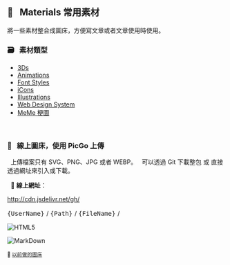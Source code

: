                              
## :art: &nbsp; Materials 常用素材
  將一些素材整合成圖床，方便寫文章或者文章使用時使用。
  &nbsp;

  ### :card_file_box: &nbsp; 素材類型
   * [3Ds][1]
   * [Animations][2]
   * [Font Styles][3] 
   * [iCons][4]
   * [Illustrations][5]
   * [Web Design System][6]
   * [MeMe 梗圖][7]
  

  [1]: images/3Ds            "3Ds"
  [2]: images/Animations     "Animations"
  [3]: images/FontStyles     "Font Styles"
  [4]: images/iCons          "iCons"
  [5]: images/Illustrations  "Illustrations"
  [6]: images/DesignSystem   "Web Design System"
  [7]: images/Ux-meme        "Ux-meme"
  
&nbsp;

### :rocket: &nbsp; 線上圖床，使用 PicGo 上傳
  &nbsp; 上傳檔案只有 SVG、PNG、JPG 或者 WEBP。
  &nbsp; 可以透過 Git 下載整包 或 直接透過網址來引入或下載。

  
   &nbsp; :link: **線上網址**：  

   http://cdn.jsdelivr.net/gh/ 
   
   <big> `{UserName}`  </big> / <big> `{Path}` </big> / <big> `{FileName}`  </big> /

   ![HTML5](https://cdn.jsdelivr.net/gh/Barry028/materials/dist/images/Html-windows.svg)

   ![MarkDown](https://cdn.jsdelivr.net/gh/Barry028/materials/images/MarkDown-windows.svg)

   <small> :speech_balloon: [以前做的圖床](https://codepen.io/barry199002/full/KKojxXX/13341a19a81088f2e3546004117a64e4) </small>





<!--  
✖️  :heavy_multiplication_x:  ➕ :heavy_plus_sign: top
top ➖ :heavy_minus_sign:  ➗ :heavy_division_sign: top
top ♾️  :infinity:    
⚠️  :warning:  🚫  :no_entry_sign: top
  ‼️  :bangbang:  ⁉️  :interrobang: top
top ❓ :question:  ❔ :grey_question: top
top ❕ :grey_exclamation:  ❗ :exclamation:
:heavy_exclamation_mark:  top
top 〰️  :wavy_dash:   x
💱 :currency_exchange: 💲 :heavy_dollar_sign:
🔙  :back:  🔚 :end: top
top 🔛 :on:  🔜 :soon:  top
top 🔝 :top:     top

💬 :speech_balloon:
👁️‍🗨️ :eye_speech_bubble:
🗨️  :left_speech_bubble:
💭 :thought_balloon:
🗯️ :right_anger_bubble:
🤖 :robot:
👋 :wave:
👌 :ok_hand:
✌️  :v:
👈 :point_left:
👉 :point_right:
👆 :point_up_2:
🖕 :fu:
👍 :+1:
🌍 :earth_africa:
🌎 :earth_americas:
🌏 :earth_asia:
🌐 :globe_with_meridians:
🗺️  :world_map:
🌁 :foggy:
🌃 :night_with_stars:
🏙️ :cityscape:
🌄 :sunrise_over_mountains:
🌅 :sunrise:
🌆 :city_sunset:
🌇 :city_sunrise:
🌉 :bridge_at_night:
🗾 :japan:
🌌 :milky_way:
🌠  :stars:
⭐ :star:  top
🌟 :star2:
🎈 :balloon:
🎟️ :tickets:
🎮 :video_game:
🎯 :dart:
🪀 :yo_yo:
🎁 :gift:
🎉 :tada:
🏆 :trophy:
🧭 :compass:
🍪 :cookie:
⌛ :hourglass:
⏳ :hourglass_flowing_sand:
⌚ :watch:
⏰ :alarm_clock:
⏱️  :stopwatch:
🚀 :rocket:
🖼️  :framed_picture:
📟 :pager:
📠 :fax:
📱 :iphone:
📲 :calling:
💻 :computer:
🖱️  :computer_mouse:
🖲️  :trackball:
📔 :notebook_with_decorative_cover:
📚 :books:
📓 :notebook:
🔖 :bookmark:
📑 :bookmark_tabs:
🏷️  :label:
📰 :newspaper:
📜 :scroll:
📒 :ledger:
🧾 :receipt: 💹 :chart:
📤 :outbox_tray:
✉️  :envelope:  📧 :e-mail:
📨 :incoming_envelope: 📩 :envelope_with_arrow:
📤 :outbox_tray: 📥 :inbox_tray:
📦 :package: 📫 :mailbox:  📪  :mailbox_closed:  📬 :mailbox_with_mail:
✏️  :pencil2:
📝 :memo:  📅 :date:  📆 :calendar:
💼 :briefcase: 📁 :file_folder:  📂 :open_file_folder:  🗂️  :card_index_dividers:
🗒️  :spiral_notepad:  🗓️  :spiral_calendar:
📇 :card_index:
:chart_with_upwards_trend:
📉 :chart_with_downwards_trend:
📊 :bar_chart:
📋 :clipboard:
📌 :pushpin:
📍 :round_pushpin:
📎 :paperclip:
🖇️  :paperclips:
📏 :straight_ruler:
📐 :triangular_ruler:
✂️  :scissors:
🗃️  :card_file_box:
🗄️  :file_cabinet:
🗑️  :wastebasket:
🧺 :basket:
🔒 :lock:  🔓 :unlock:  ☑️  :ballot_box_with_check: ✔️  :heavy_check_mark:
🧻 :roll_of_paper:  ⭕  :o:  ❌  :x:  ✅  :white_check_mark:  ❎ :negative_squared_cross_mark:
©️  :copyright: ®️  :registered:  ™️  :tm:
---
:card_index:
:bulb:
:memo:
:card_file_box:
:iphone:
:mag:
:label:
:page_facing_up:
:technologist:
:pencil2:

:money_
<kbd>
<img src="https://api.dicebear.com/6.x/pixel-art/svg?scale=160&rotate=60&backgroundType=gradientLinear&backgroundRotation=0,360,240,210&backgroundColor=c0aede,d1d4f9,ffdfbf,ffd5dc,transparent,b6e3f4&radius=6" alt="avatar" width="88" />
</kbd>

<kbd>
<img src="https://api.dicebear.com/6.x/pixel-art/svg?seed=Snowball&scale=175&rotate=80&backgroundRotation=0,360,240,210&randomizeIds=true&backgroundColor=A5EBFF,FFF9E9,C7FFCA,ffd5dc,72C0AE&radius=6&mood[]" alt="avatar" width="88" />
</kbd>

<kbd>
<img src="https://api.dicebear.com/6.x/pixel-art/svg?&scale=160&rotate=40&backgroundRotation=0,360,240,210&randomizeIds=true&backgroundColor=A5EBFF,FFF9E9,C7FFCA,ffd5dc,72C0AE&radius=6&mood[]" alt="avatar" width="88" />
</kbd>

<kbd>
<img src="https://api.dicebear.com/6.x/pixel-art/svg?seed=Luna&scale=160&rotate=200&backgroundRotation=0,360,240,210&randomizeIds=true&backgroundColor=A5EBFF,FFF9E9,C7FFCA,ffd5dc,72C0AE&radius=6&mood[]" alt="avatar" width="88" />
</kbd>

<kbd>
  <img src="https://api.dicebear.com/6.x/pixel-art/svg?seed=Boo&scale=160&rotate=45&backgroundType=gradientLinear&backgroundRotation=0,360,240,210&randomizeIds=true&backgroundColor=A5EBFF,FFF9E9,C7FFCA,ffd5dc,72C0AE&radius=6&mood[]" alt="avatar" width="88" />
</kbd>

<kbd>
  <img src="https://api.dicebear.com/6.x/bottts/svg?seed=Mittens&radius=6" alt="avatar" width="88" />
</kbd>

<kbd>
<img src="https://api.dicebear.com/6.x/bottts/svg?seed=Oliver&radius=6" alt="avatar" width="88" />
</kbd>

<kbd>
<img src="https://api.dicebear.com/6.x/bottts/svg?seed=Kiki&radius=6" alt="avatar" width="88" />
</kbd>

<kbd>
<img src="https://api.dicebear.com/6.x/bottts/svg?seed=Tinkerbell&radius=6" alt="avatar" width="88" />
</kbd>

<kbd>
<img src="https://api.dicebear.com/6.x/bottts/svg?seed=Midnight&radius=6" alt="avatar" width="88" />
</kbd>

<kbd>
<img src="https://api.dicebear.com/6.x/bottts/svg?seed=George&radius=6" alt="avatar" width="88" />
</kbd>

<kbd>
<img src="https://api.dicebear.com/6.x/bottts/svg?seed=Sassy&radius=6" alt="avatar" width="88" />
</kbd>

<kbd>
<img src="https://api.dicebear.com/6.x/avataaars-neutral/svg?seed=Whiskers&radius=6" alt="avatar" width="88" />
</kbd>

<kbd>
<img src="https://api.dicebear.com/6.x/avataaars-neutral/svg?seed=Bear&radius=6" alt="avatar" width="88" />
</kbd>

<kbd>
<img src="https://api.dicebear.com/6.x/avataaars-neutral/svg?seed=Daisy&radius=6" alt="avatar" width="88" />
</kbd>

<kbd>
 <img src="https://api.dicebear.com/6.x/avataaars-neutral/svg?seed=Max&radius=6" alt="avatar" width="88" />
</kbd>

<kbd>
<img src="https://api.dicebear.com/6.x/avataaars-neutral/svg?seed=Abby&radius=6" alt="avatar" width="88" />
</kbd>

![](https://api.dicebear.com/6.x/pixel-art-neutral/svg?seed=A&backgroundColor=b6e3f4&scale=120&rotate=30&radius=6&size=120)
![](https://api.dicebear.com/6.x/pixel-art-neutral/svg?seed=B&backgroundColor=c0aede&scale=160&rotate=125&radius=6&size=120)
![](https://api.dicebear.com/6.x/pixel-art-neutral/svg?seed=C&backgroundColor=DEB664&scale=110&rotate=55&radius=6&size=120)
![](https://api.dicebear.com/6.x/pixel-art-neutral/svg?seed=D&backgroundColor=64C9DE&scale=145&rotate=180&radius=6&size=120)
![](https://api.dicebear.com/6.x/pixel-art-neutral/svg?seed=E&backgroundColor=A77762&scale=125&rotate=325&radius=6&size=120)
![](https://api.dicebear.com/6.x/pixel-art-neutral/svg?seed=F&backgroundColor=b6e3f4&scale=120&rotate=30&radius=6&size=120)
![](https://api.dicebear.com/6.x/pixel-art-neutral/svg?seed=G&backgroundColor=32E97C&scale=160&rotate=125&radius=6&size=120)  <br/>
![](https://api.dicebear.com/6.x/pixel-art-neutral/svg?seed=H&backgroundColor=B72225&scale=110&rotate=55&radius=6&size=120)
![](https://api.dicebear.com/6.x/pixel-art-neutral/svg?seed=I&backgroundColor=64C9DE&scale=145&rotate=180&radius=6&size=120)
![](https://api.dicebear.com/6.x/pixel-art-neutral/svg?seed=J&backgroundColor=22B7B4&scale=125&rotate=325&radius=6&size=120)
![](https://api.dicebear.com/6.x/pixel-art-neutral/svg?seed=I&backgroundColor=381FF1&scale=145&rotate=180&radius=6&size=120)
![](https://api.dicebear.com/6.x/pixel-art-neutral/svg?seed=J&backgroundColor=D8F11F&scale=125&rotate=325&radius=6&size=120)
![](https://api.dicebear.com/6.x/pixel-art-neutral/svg?seed=I&backgroundColor=F4B518&scale=145&rotate=180&radius=6&size=120)
![](https://api.dicebear.com/6.x/pixel-art-neutral/svg?seed=J&backgroundColor=FDF151&scale=125&rotate=325&radius=6&size=120)

![HTML5](https://img.shields.io/badge/html5-%23E34F26.svg?style=for-the-badge&logo=html5&logoColor=white)  
``` html
<img src="https://cdn.jsdelivr.net/gh/Barry028/materials/images/Animations/BarrYUFO.svg"  alt="BarrY UFO" />
```      

![Markdown](https://img.shields.io/badge/markdown-%23000000.svg?style=for-the-badge&logo=markdown&logoColor=white)
``` markdown
![Barry](https://cdn.jsdelivr.net/gh/Barry028/materials/images/Animations/BarrYUFO.svg)  
``` 
 
 -->  
